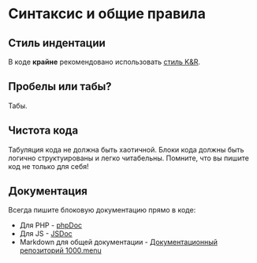 # Синтаксис и общие правила

## Стиль индентации
В коде **крайне** рекомендовано использовать [стиль K&R](https://en.wikipedia.org/wiki/Indentation_style#Variant%3A_1TBS_%28OTBS%29).

## Пробелы или табы?
Табы.

## Чистота кода
Табуляция кода не должна быть хаотичной. Блоки кода должны быть логично структуированы и легко читабельны. Помните, что вы пишите код не только для себя!

## Документация
Всегда пишите блоковую документацию прямо в коде:
* Для PHP - [phpDoc](https://phpdoc.org/)
* Для JS - [JSDoc](http://usejsdoc.org/)
* Markdown для общей документации - [Документационный репозиторий 1000.menu](https://github.com/ldim87/1kmenu-doc)
